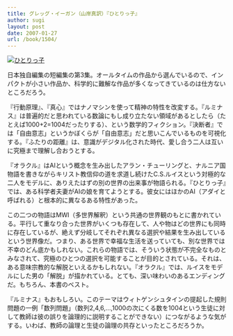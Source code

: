 ```yaml
---
title: グレッグ・イーガン（山岸真訳）『ひとりっ子』
author: sugi
layout: post
date: 2007-01-27
url: /book/1504/
---
```

<a href="http://www.amazon.co.jp/exec/obidos/ASIN/415011594X/chezsugi-22/ref=nosim/" name="amazletlink" target="_blank"><img src="http://i0.wp.com/ec2.images-amazon.com/images/I/41lZWoSTjsL.SL160.jpg?w=660" alt="ひとりっ子" class="alignleft" data-recalc-dims="1" /></a>

日本独自編集の短編集の第3集。オールタイムの作品から選んでいるので、インパクトが小さい作品か、科学的に難解な作品が多くなってきているのは仕方ないところだろう。

『行動原理』、『真心』ではナノマシンを使って精神の特性を改変する。『ルミナス』は普遍的だと思われている数論にもし成り立たない領域があるとしたら（たとえば1000+2=1004だったりする）、という数学的フィクション。『決断者』では「自由意志」というかぼくらが「自由意志」だと思いこんでいるものを可視化する。『ふたりの距離』は、意識がデジタル化された時代、愛し合う二人は互いに究極まで理解し合おうとする。

『オラクル』はAIという概念を生み出したアラン・チューリングと、ナルニア国物語を書きながらキリスト教信仰の道を求道し続けたC.S.ルイスという対極的な二人をモデルに、ありえたはずの別の世界の出来事が物語られる。『ひとりっ子』では、ある科学者夫妻がAIの娘を育てようとする。彼女にはほかのAI（アダイと呼ばれる）と根本的に異なるある特性があった。

この二つの物語はMWI（多世界解釈）という共通の世界観のもとに書かれている。平行して重なり合った世界がいくつも存在して、人や物はどの世界にも同時に存在しているが、絶えず分岐してそれぞれ異なる選択や結果を生み出しているという世界像だ。つまり、ある世界で幸福な生活を送っていても、別な世界では不幸のどん底かもしれない。これらの物語では、そういう状態が不完全なものとみなされて、究極のひとつの選択を可能することが目的とされている。それは、ある意味宗教的な解脱といえるかもしれない。『オラクル』では、ルイスをモデルにした男の「解脱」が描かれている。とても、深い味わいのあるエンディングだ。もちろん、本書のベスト。

『ルミナス』もおもしろい。このテーマはウィトゲンシュタインの提起した規則問題の一例「数列問題」（数列2,4,6,...,1000の次にくる数を1004という生徒に対して教師は彼の誤りを論理的に説明することができない）につながるような気がする。いわば、教師の論理と生徒の論理の共存といったところだろうか。

